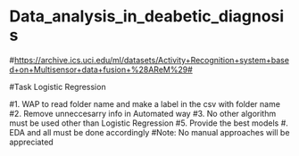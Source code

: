# Data_analysis_in_deabetic_diagnosis
#https://archive.ics.uci.edu/ml/datasets/Activity+Recognition+system+based+on+Multisensor+data+fusion+%28AReM%29#
    
#Task Logistic Regression

#1. WAP to read folder name and make a label in the csv with folder name
#2. Remove unneccesarry info in Automated way
#3. No other algorithm must be used other than Logistic Regression
#5. Provide the best models
#. EDA and all must be done accordingly
#Note: No manual approaches will be appreciated
